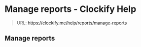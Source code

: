 # Manage reports - Clockify Help

> URL: https://clockify.me/help/reports/manage-reports

## Manage reports